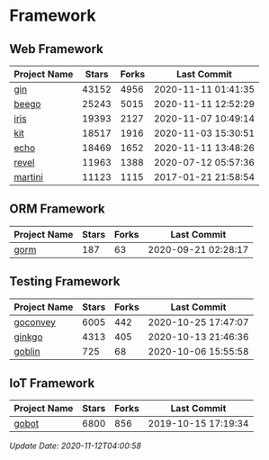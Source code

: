 # Framework

## Web Framework
| Project Name | Stars | Forks | Last Commit |
| ------------ | ----- | ----- | ----------- |
| [gin](https://github.com/gin-gonic/gin) | 43152 | 4956 | 2020-11-11 01:41:35 |
| [beego](https://github.com/astaxie/beego) | 25243 | 5015 | 2020-11-11 12:52:29 |
| [iris](https://github.com/kataras/iris) | 19393 | 2127 | 2020-11-07 10:49:14 |
| [kit](https://github.com/go-kit/kit) | 18517 | 1916 | 2020-11-03 15:30:51 |
| [echo](https://github.com/labstack/echo) | 18469 | 1652 | 2020-11-11 13:48:26 |
| [revel](https://github.com/revel/revel) | 11963 | 1388 | 2020-07-12 05:57:36 |
| [martini](https://github.com/go-martini/martini) | 11123 | 1115 | 2017-01-21 21:58:54 |

## ORM Framework
| Project Name | Stars | Forks | Last Commit |
| ------------ | ----- | ----- | ----------- |
| [gorm](https://github.com/jinzhu/gorm) | 187 | 63 | 2020-09-21 02:28:17 |

## Testing Framework
| Project Name | Stars | Forks | Last Commit |
| ------------ | ----- | ----- | ----------- |
| [goconvey](https://github.com/smartystreets/goconvey) | 6005 | 442 | 2020-10-25 17:47:07 |
| [ginkgo](https://github.com/onsi/ginkgo) | 4313 | 405 | 2020-10-13 21:46:36 |
| [goblin](https://github.com/franela/goblin) | 725 | 68 | 2020-10-06 15:55:58 |

## IoT Framework
| Project Name | Stars | Forks | Last Commit |
| ------------ | ----- | ----- | ----------- |
| [gobot](https://github.com/hybridgroup/gobot) | 6800 | 856 | 2019-10-15 17:19:34 |

*Update Date: 2020-11-12T04:00:58*